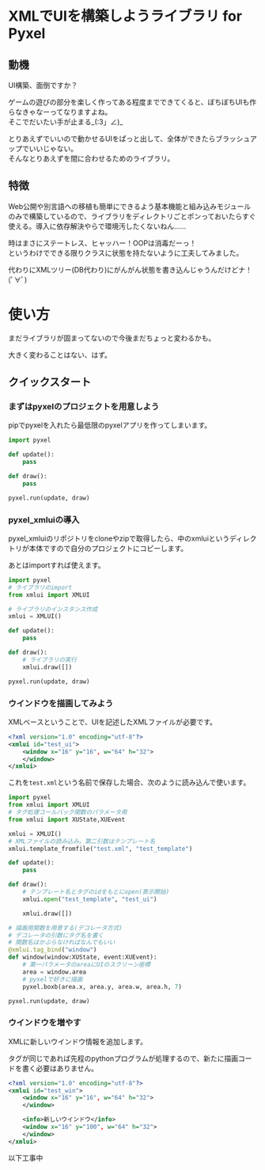 # XMLでUIを構築しようライブラリ for Pyxel

## 動機
UI構築、面倒ですか？

ゲームの遊びの部分を楽しく作ってある程度までできてくると、ぼちぼちUIも作らなきゃなーってなりますよね。<br>
そこでだいたい手が止まる_(:3」∠)_

とりあえずでいいので動かせるUIをぱっと出して、全体ができたらブラッシュアップでいいじゃない。<br>
そんなとりあえずを間に合わせるためのライブラリ。


## 特徴
Web公開や別言語への移植も簡単にできるよう基本機能と組み込みモジュールのみで構築しているので、ライブラリをディレクトリごとポンっておいたらすぐ使える。導入に依存解決やらで環境汚したくないねん……

時はまさにステートレス、ヒャッハー！OOPは消毒だーっ！<br>
というわけでできる限りクラスに状態を持たないように工夫してみました。

代わりにXMLツリー(DB代わり)にがんがん状態を書き込んじゃうんだけどナ！(ﾟ∀ﾟ)

# 使い方

まだライブラリが固まってないので今後まだちょっと変わるかも。

大きく変わることはない、はず。

## クイックスタート

### まずはpyxelのプロジェクトを用意しよう

pipでpyxelを入れたら最低限のpyxelアプリを作ってしまいます。

```python
import pyxel

def update():
    pass

def draw():
    pass

pyxel.run(update, draw)
```

### pyxel_xmluiの導入

pyxel_xmluiのリポジトリをcloneやzipで取得したら、中のxmluiというディレクトリが本体ですので自分のプロジェクトにコピーします。

あとはimportすれば使えます。

```python
import pyxel
# ライブラリのimport
from xmlui import XMLUI

# ライブラリのインスタンス作成
xmlui = XMLUI()

def update():
    pass

def draw():
    # ライブラリの実行
    xmlui.draw([])

pyxel.run(update, draw)
```

### ウインドウを描画してみよう

XMLベースということで、UIを記述したXMLファイルが必要です。

```XML
<?xml version="1.0" encoding="utf-8"?>
<xmlui id="test_ui">
    <window x="16" y="16", w="64" h="32">
    </window>
</xmlui>
```

これを`test.xml`という名前で保存した場合、次のように読み込んで使います。

```python
import pyxel
from xmlui import XMLUI
# タグ処理コールバック関数のパラメータ用
from xmlui import XUState,XUEvent

xmlui = XMLUI()
# XMLファイルの読み込み。第二引数はテンプレート名
xmlui.template_fromfile("test.xml", "test_template")

def update():
    pass

def draw():
    # テンプレート名とタグのidをもとにopen(表示開始)
    xmlui.open("test_template", "test_ui")

    xmlui.draw([])

# 描画用関数を用意する(デコレータ方式)
# デコレータの引数にタグ名を書く
# 関数名はかぶらなければなんでもいい
@xmlui.tag_bind("window")
def window(window:XUState, event:XUEvent):  
    # 第一パラメータのareaにUIのスクリーン座標
    area = window.area
    # pyxelで好きに描画
    pyxel.boxb(area.x, area.y, area.w, area.h, 7)

pyxel.run(update, draw)
```

### ウインドウを増やす

XMLに新しいウインドウ情報を追加します。

タグが同じであれば先程のpythonプログラムが処理するので、新たに描画コードを書く必要はありません。

```XML
<?xml version="1.0" encoding="utf-8"?>
<xmlui id="test_win">
    <window x="16" y="16", w="64" h="32">
    </window>

    <info>新しいウインドウ</info>
    <window x="16" y="100", w="64" h="32">
    </window>
</xmlui>
```

以下工事中